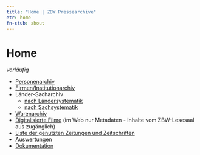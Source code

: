 ```yaml
---
title: "Home | ZBW Pressearchive"
etr: home
fn-stub: about
---
```


# Home

_vorläufig_

* [Personenarchiv](folder/pe/about.de.html)
* [Firmen/Institutionarchiv](folder/co/about.de.html)
* Länder-Sacharchiv
  * [nach Ländersystematik](category/geo/about.de.html)
  * [nach Sachsystematik](category/subject/about.de.html)
* [Warenarchiv](folder/wa)
* [Digitalisierte Filme](film) (im Web nur Metadaten - Inhalte vom ZBW-Lesesaal aus zugänglich)
* [Liste der genutzten Zeitungen und Zeitschriften](list/publication/about.de.html)
* [Auswertungen](report/about.de.html)
* [Dokumentation](doc/about.de.html)

<!--
* [free example doc](folder/P/0000xx/000012/000xx/00010/P000012000000000000000100000_0000_00000000HP.txt)
* [locked example doc](folder/P/0000xx/000012/000xx/00006/P000012000000000000000060000_0000_00000JEUHP.txt)
* [example dfg viewer plain](dfgview/pe/000012)
-->
